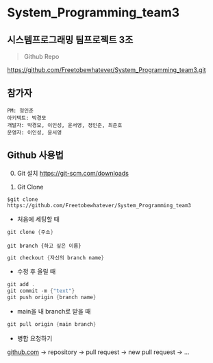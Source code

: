 # System_Programming_team3
시스템프로그래밍 팀프로젝트 3조
-------------------
>Github Repo

<https://github.com/Freetobewhatever/System_Programming_team3.git>



## 참가자
```
PM: 정인준
아키텍트: 박경모
개발자: 박경모, 이인성, 윤서영, 정인준, 최준호
운영자: 이인성, 윤서영
```

## Github 사용법



0. Git 설치  https://git-scm.com/downloads

1. Git Clone
```
$git clone https://github.com/Freetobewhatever/System_Programming_team3
```

- 처음에 세팅할 때

```cpp
git clone {주소}
```
```
git branch {하고 싶은 이름}
```
```cpp
git checkout {자신의 branch name}
```

- 수정 후 올릴 때

```cpp
git add .
git commit -m {"text"}
git push origin {branch name}
```

- main을 내 branch로 받을 때

```cpp
git pull origin {main branch}
```

- 병합 요청하기

[github.com](http://github.com) → repository → pull request → new pull request → ...
